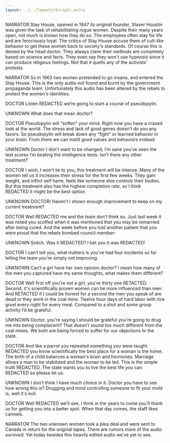 ```yaml
---
layout: ../../layouts/Scripts.astro
---
```


NARRATOR
Stay House, opened in 1947 its original founder, Staver Houstin was given the task of rehabilitating rogue women. Despite their many years open, not much is known how they do so. The employees often stay for life and are ferociously loyal. The critics of Stay House accuse them of cult-like behavior to get these women back to society's standards. Of course this is denied by the head doctor. They always claim their methods are completely based on science and facts. They even say they won't use hypnosis since it can produce religious feelings. Not that it quells any of the activists' protests. 

NARRATOR
So In 1963 two women pretended to go insane, and entered the Stay House. This is the only audio not found and burnt by the government propaganda team. Unfortunately this audio has been altered by the rebels to protect the women's identities. 

DOCTOR
Listen REDACTED we’re going to start a course of pseudopylin.

UNKNOWN
What does that mean doctor? 

DOCTOR
Pseudopylin will “soften” your mind. Right now you have a crazed look at the world. The stress and lack of good genes doesn’t do you any favors. So pseudopylin will break down any “fight” or learned behavior in your brain. From there we can instill good values and behaviors instead. 

UNKNOWN
Doctor I don’t want to be changed, I’m sane you’ve seen the test scores I’m beating the intelligence tests. Isn’t there any other treatment?

DOCTOR
I wish, I won't lie to you, this treatment will be intense. Many of the women tell us it increases their stress for the first few weeks. They gain weight, and inflict self harm, feels like someone else controls their bodies. But this treatment also has the highest completion rate, so I think REDACTED it might be the best option. 

UNKNOWN
DOCTOR! Haven’t I shown enough improvement to keep on my current treatment? 
	
DOCTOR
Well REDACTED me and the team don’t think so. Just last week it was noted you scoffed when it was mentioned that you may be remarried after being cured. And the week before you told another patient that you were proud that the rebels bombed council member-

UNKNOWN
Snitch. Was it REDACTED? I bet you it was REDACTED!

DOCTOR
I can’t tell you, what matters is you’ve had four incidents so far telling the team you're simply not improving. 

UNKNOWN
Can’t a girl have her own opinion doctor? I mean how many of the men you captured have my same thoughts, what makes them different?

DOCTOR
Well first off you're not a girl, you're thirty one RETACTED. Second, it's scientifically proven women can be more influenced than men. And RETACTED if I could be honest for a second the men you speak of are dead or they work in the coal mine. Twelve hour days of hard labor with rice gruel every night for every meal. Compared to a shot and some group activity I’d be grateful. 

UNKNOWN
Doctor, you're saying I should be grateful you're going to drug me into being complacent? That doesn’t sound too much different from the coal mines. We both are being forced to suffer for our objections to the state. 

DOCTOR
And like a parrot you repeated something you were taught. REDACTED you know scientifically the best place for a woman is the home. The birth of a child balances a woman's brain and hormones. Marriage allows a man to be stabilized and the woman to be led. This is the simple truth REDACTED. The state wants you to live the best life you can REDACTED so please let us. 

UNKNOWN
I don’t think I have much choice in it. Doctor you have to see how wrong this is? Drugging and mind controlling someone to fit your mold is, well it's evil. 

DOCTOR
Well REDACTED we’ll see, I think in the years to come you’ll thank us for getting you into a better spot. When that day comes, the staff likes carmels. 

NARRATOR
The two unknown women took a plea deal and were sent to Canada in return for the original tapes. There are rumors more of the audio survived. Yet today besides this heavily edited audio we’ve yet to see. 